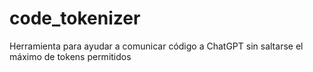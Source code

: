 # code_tokenizer
Herramienta para ayudar a comunicar código a ChatGPT sin saltarse el máximo de tokens permitidos

